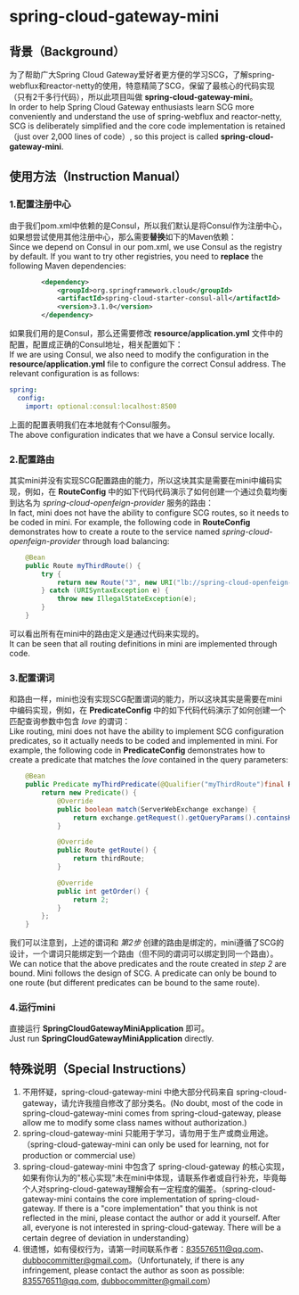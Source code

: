 # spring-cloud-gateway-mini

## 背景（Background）
为了帮助广大Spring Cloud Gateway爱好者更方便的学习SCG，了解spring-webflux和reactor-netty的使用，特意精简了SCG，保留了最核心的代码实现（只有2千多行代码），所以此项目叫做 **spring-cloud-gateway-mini**。<br >
In order to help Spring Cloud Gateway enthusiasts learn SCG more conveniently and understand the use of spring-webflux and reactor-netty, SCG is deliberately simplified and the core code implementation is retained（just over 2,000 lines of code）, so this project is called **spring-cloud-gateway-mini**.

## 使用方法（Instruction Manual）
### 1.配置注册中心
由于我们pom.xml中依赖的是Consul，所以我们默认是将Consul作为注册中心，如果想尝试使用其他注册中心，那么需要**替换**如下的Maven依赖：<br >
Since we depend on Consul in our pom.xml, we use Consul as the registry by default. If you want to try other registries, you need to **replace** the following Maven dependencies:
```xml
        <dependency>
            <groupId>org.springframework.cloud</groupId>
            <artifactId>spring-cloud-starter-consul-all</artifactId>
            <version>3.1.0</version>
        </dependency>
```
如果我们用的是Consul，那么还需要修改 **resource/application.yml** 文件中的配置，配置成正确的Consul地址，相关配置如下：<br >
If we are using Consul, we also need to modify the configuration in the **resource/application.yml** file to configure the correct Consul address. The relevant configuration is as follows:
```yaml
spring:
  config:
    import: optional:consul:localhost:8500
```
上面的配置表明我们在本地就有个Consul服务。<br >
The above configuration indicates that we have a Consul service locally.
### 2.配置路由
其实mini并没有实现SCG配置路由的能力，所以这块其实是需要在mini中编码实现，例如，在 **RouteConfig** 中的如下代码代码演示了如何创建一个通过负载均衡到达名为 *spring-cloud-openfeign-provider* 服务的路由：<br >
In fact, mini does not have the ability to configure SCG routes, so it needs to be coded in mini. For example, the following code in **RouteConfig** demonstrates how to create a route to the service named *spring-cloud-openfeign-provider* through load balancing:
```java
    @Bean
    public Route myThirdRoute() {
        try {
            return new Route("3", new URI("lb://spring-cloud-openfeign-provider"), new HashMap<>());
        } catch (URISyntaxException e) {
            throw new IllegalStateException(e);
        }
    }
```
可以看出所有在mini中的路由定义是通过代码来实现的。<br >
It can be seen that all routing definitions in mini are implemented through code.
### 3.配置谓词
和路由一样，mini也没有实现SCG配置谓词的能力，所以这块其实是需要在mini中编码实现，例如，在 **PredicateConfig** 中的如下代码代码演示了如何创建一个匹配查询参数中包含 *love* 的谓词：<br >
Like routing, mini does not have the ability to implement SCG configuration predicates, so it actually needs to be coded and implemented in mini. For example, the following code in **PredicateConfig** demonstrates how to create a predicate that matches the *love* contained in the query parameters:
```java
    @Bean
    public Predicate myThirdPredicate(@Qualifier("myThirdRoute")final Route thirdRoute) {
        return new Predicate() {
            @Override
            public boolean match(ServerWebExchange exchange) {
                return exchange.getRequest().getQueryParams().containsKey("love");
            }

            @Override
            public Route getRoute() {
                return thirdRoute;
            }

            @Override
            public int getOrder() {
                return 2;
            }
        };
    }
```
我们可以注意到，上述的谓词和 *第2步* 创建的路由是绑定的，mini遵循了SCG的设计，一个谓词只能绑定到一个路由（但不同的谓词可以绑定到同一个路由）。<br >
We can notice that the above predicates and the route created in *step 2* are bound. Mini follows the design of SCG. A predicate can only be bound to one route (but different predicates can be bound to the same route).
### 4.运行mini
直接运行 **SpringCloudGatewayMiniApplication** 即可。<br >
Just run **SpringCloudGatewayMiniApplication** directly.

## 特殊说明（Special Instructions）
1. 不用怀疑，spring-cloud-gateway-mini 中绝大部分代码来自 spring-cloud-gateway，请允许我擅自修改了部分类名。(No doubt, most of the code in spring-cloud-gateway-mini comes from spring-cloud-gateway, please allow me to modify some class names without authorization.)
2. spring-cloud-gateway-mini 只能用于学习，请勿用于生产或商业用途。（spring-cloud-gateway-mini can only be used for learning, not for production or commercial use）
3. spring-cloud-gateway-mini 中包含了 spring-cloud-gateway 的核心实现，如果有你认为的"核心实现"未在mini中体现，请联系作者或自行补充，毕竟每个人对spring-cloud-gateway理解会有一定程度的偏差。（spring-cloud-gateway-mini contains the core implementation of spring-cloud-gateway. If there is a "core implementation" that you think is not reflected in the mini, please contact the author or add it yourself. After all, everyone is not interested in spring-cloud-gateway. There will be a certain degree of deviation in understanding）
4. 很遗憾，如有侵权行为，请第一时间联系作者：835576511@qq.com、dubbocommitter@gmail.com。（Unfortunately, if there is any infringement, please contact the author as soon as possible: 835576511@qq.com, dubbocommitter@gmail.com）